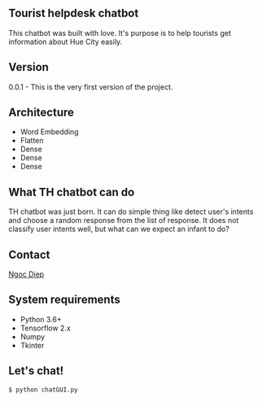 ## Tourist helpdesk chatbot
This chatbot was built with love. It's purpose is to help tourists get information about Hue City easily. 

## Version
0.0.1 - This is the very first version of the project. 

## Architecture
* Word Embedding
* Flatten
* Dense
* Dense
* Dense

## What TH chatbot can do
TH chatbot was just born. It can do simple thing like detect user's intents and choose a random response from the list of response. It does not classify user intents well, but what can we expect an infant to do?

## Contact
[Ngoc Diep](diepttn147@gmail.com)

## System requirements
* Python 3.6+
* Tensorflow 2.x
* Numpy
* Tkinter

## Let's chat!

```shell
$ python chatGUI.py
```